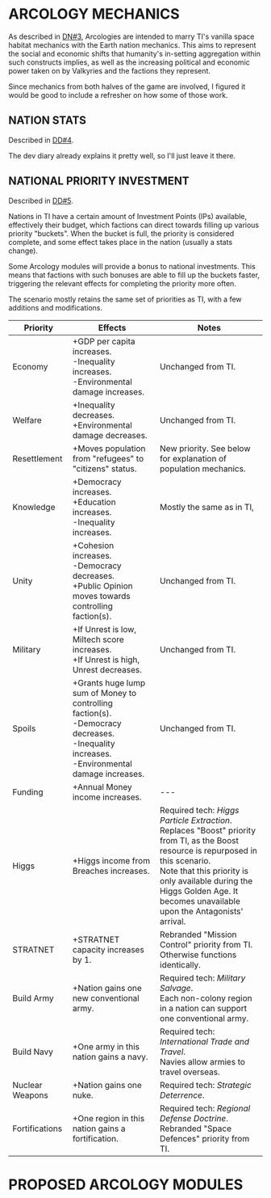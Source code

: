 # ARCOLOGY MECHANICS

As described in [DN#3](docs/TMM%203.md), Arcologies are intended to marry TI's vanilla space habitat mechanics with the Earth nation mechanics. This aims to represent the social and economic shifts that humanity's in-setting aggregation within such constructs implies, as well as the increasing political and economic power taken on by Valkyries and the factions they represent.

Since mechanics from both halves of the game are involved, I figured it would be good to include a refresher on how some of those work.

## NATION STATS

Described in [DD#4](https://www.pavonisinteractive.com/phpBB3/viewtopic.php?f=7&t=27816).

The dev diary already explains it pretty well, so I'll just leave it there.

## NATIONAL PRIORITY INVESTMENT

Described in [DD#5](https://www.pavonisinteractive.com/phpBB3/viewtopic.php?f=7&t=27839&sid=4037ec51f9d957808cc86e652836f04c).

Nations in TI have a certain amount of Investment Points (IPs) available, effectively their budget, which factions can direct towards filling up various priority "buckets". When the bucket is full, the priority is considered complete, and some effect takes place in the nation (usually a stats change).

Some Arcology modules will provide a bonus to national investments. This means that factions with such bonuses are able to fill up the buckets faster, triggering the relevant effects for completing the priority more often.

The scenario mostly retains the same set of priorities as TI, with a few additions and modifications.

| Priority | Effects | Notes |
| --- | --- | --- |
| Economy | +GDP per capita increases.<br>-Inequality increases.<br>-Environmental damage increases. | Unchanged from TI. |
| Welfare | +Inequality decreases.<br>+Environmental damage decreases. | Unchanged from TI. |
| Resettlement | +Moves population from "refugees" to "citizens" status. | New priority. See below for explanation of population mechanics. |
| Knowledge | +Democracy increases.<br>+Education increases.<br>-Inequality increases. | Mostly the same as in TI,  |
| Unity | +Cohesion increases.<br>-Democracy decreases.<br>+Public Opinion moves towards controlling faction(s). | Unchanged from TI. |
| Military | +If Unrest is low, Miltech score increases.<br>+If Unrest is high, Unrest decreases. | Unchanged from TI. |
| Spoils | +Grants huge lump sum of Money to controlling faction(s).<br>-Democracy decreases.<br>-Inequality increases.<br>-Environmental damage increases. | Unchanged from TI. |
| Funding | +Annual Money income increases. | --- |
| Higgs | +Higgs income from Breaches increases. | Required tech: _Higgs Particle Extraction_.<br>Replaces "Boost" priority from TI, as the Boost resource is repurposed in this scenario.<br>Note that this priority is only available during the Higgs Golden Age. It becomes unavailable upon the Antagonists' arrival. |
| STRATNET | +STRATNET capacity increases by 1. | Rebranded "Mission Control" priority from TI. Otherwise functions identically. |
| Build Army | +Nation gains one new conventional army. | Required tech: _Military Salvage_.<br>Each non-colony region in a nation can support one conventional army. |
| Build Navy | +One army in this nation gains a navy. | Required tech: _International Trade and Travel_.<br>Navies allow armies to travel overseas. |
| Nuclear Weapons | +Nation gains one nuke. | Required tech: _Strategic Deterrence_. |
| Fortifications | +One region in this nation gains a fortification. | Required tech: _Regional Defense Doctrine_.<br>Rebranded "Space Defences" priority from TI.  |

# PROPOSED ARCOLOGY MODULES
